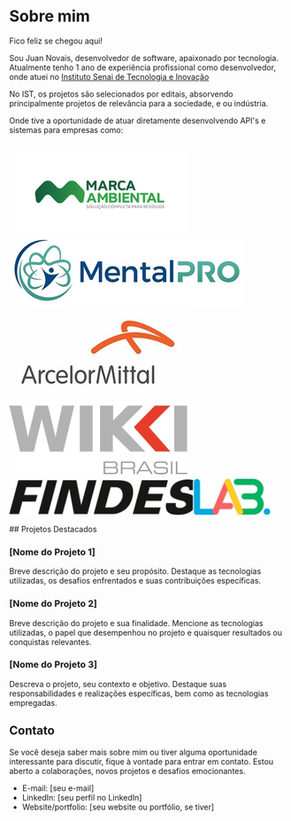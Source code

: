# Sobre mim

Fico feliz se chegou aqui!

Sou Juan Novais, desenvolvedor de software, apaixonado por tecnologia. Atualmente tenho 1 ano de experiência profissional como desenvolvedor, onde atuei no [Instituto Senai de Tecnologia e Inovação](https://senaies.com.br/isteo/)

No IST, os projetos são selecionados por editais, absorvendo principalmente projetos de relevância para a sociedade, e ou indústria.

Onde tive a oportunidade de atuar diretamente desenvolvendo API's e sistemas para empresas como: 
<p align="flex-center">
  <br><img src="./imgs/logos/0017_marcaAmbiental.jpg" alt="Marca Ambiental">
  <br><img src="./imgs/logos/Logo_MentalPRO.jpg" alt="MentalPRO">
  <br><img src="./imgs/logos/Arcelormittal-logo.jpg" alt="Arcelor Mittal">
  <br><img src="./imgs/logos/wikkiBrasil.jpg" alt="Wikki">
  <br><img src="./imgs/logos/jpg_findesLab.jpg" alt="FindesLAB">
</p>
## Projetos Destacados

### [Nome do Projeto 1]

Breve descrição do projeto e seu propósito. Destaque as tecnologias utilizadas, os desafios enfrentados e suas contribuições específicas.

### [Nome do Projeto 2]

Breve descrição do projeto e sua finalidade. Mencione as tecnologias utilizadas, o papel que desempenhou no projeto e quaisquer resultados ou conquistas relevantes.

### [Nome do Projeto 3]

Descreva o projeto, seu contexto e objetivo. Destaque suas responsabilidades e realizações específicas, bem como as tecnologias empregadas.

## Contato

Se você deseja saber mais sobre mim ou tiver alguma oportunidade interessante para discutir, fique à vontade para entrar em contato. Estou aberto a colaborações, novos projetos e desafios emocionantes.

- E-mail: [seu e-mail]
- LinkedIn: [seu perfil no LinkedIn]
- Website/portfolio: [seu website ou portfólio, se tiver]
